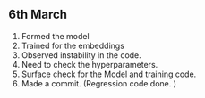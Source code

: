 ## 6th March
1. Formed the model
2. Trained for the embeddings
3. Observed instability in the code. 
4. Need to check the hyperparameters. 
5. Surface check for the Model and training code. 
6. Made a commit. (Regression code done. )